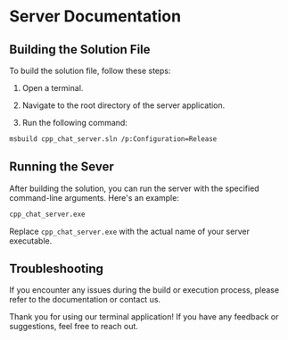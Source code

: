 # Server Documentation

## Building the Solution File
To build the solution file, follow these steps:

1. Open a terminal.

2. Navigate to the root directory of the server application.

3. Run the following command:

```bash
msbuild cpp_chat_server.sln /p:Configuration=Release
```

## Running the Sever
After building the solution, you can run the server with the specified command-line arguments. Here's an example:

```bash
cpp_chat_server.exe
```
Replace ``cpp_chat_server.exe`` with the actual name of your server executable.

## Troubleshooting
If you encounter any issues during the build or execution process, please refer to the documentation or contact us.

Thank you for using our terminal application! If you have any feedback or suggestions, feel free to reach out.